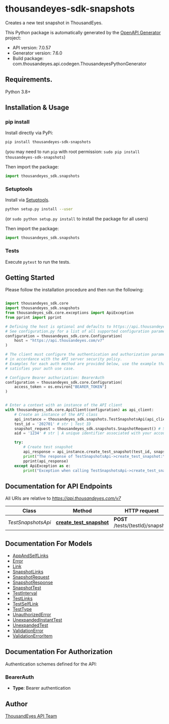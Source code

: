 # thousandeyes-sdk-snapshots
Creates a new test snapshot in ThousandEyes.

This Python package is automatically generated by the [OpenAPI Generator](https://openapi-generator.tech) project:

- API version: 7.0.57
- Generator version: 7.6.0
- Build package: com.thousandeyes.api.codegen.ThousandeyesPythonGenerator

## Requirements.

Python 3.8+

## Installation & Usage
### pip install

Install directly via PyPi:

```sh
pip install thousandeyes-sdk-snapshots
```
(you may need to run `pip` with root permission: `sudo pip install thousandeyes-sdk-snapshots`)

Then import the package:
```python
import thousandeyes_sdk.snapshots
```

### Setuptools

Install via [Setuptools](http://pypi.python.org/pypi/setuptools).

```sh
python setup.py install --user
```
(or `sudo python setup.py install` to install the package for all users)

Then import the package:
```python
import thousandeyes_sdk.snapshots
```

### Tests

Execute `pytest` to run the tests.

## Getting Started

Please follow the installation procedure and then run the following:

```python

import thousandeyes_sdk.core
import thousandeyes_sdk.snapshots
from thousandeyes_sdk.core.exceptions import ApiException
from pprint import pprint

# Defining the host is optional and defaults to https://api.thousandeyes.com/v7
# See configuration.py for a list of all supported configuration parameters.
configuration = thousandeyes_sdk.core.Configuration(
    host = "https://api.thousandeyes.com/v7"
)

# The client must configure the authentication and authorization parameters
# in accordance with the API server security policy.
# Examples for each auth method are provided below, use the example that
# satisfies your auth use case.

# Configure Bearer authorization: BearerAuth
configuration = thousandeyes_sdk.core.Configuration(
    access_token = os.environ["BEARER_TOKEN"]
)


# Enter a context with an instance of the API client
with thousandeyes_sdk.core.ApiClient(configuration) as api_client:
    # Create an instance of the API class
    api_instance = thousandeyes_sdk.snapshots.TestSnapshotsApi(api_client)
    test_id = '202701' # str | Test ID
    snapshot_request = thousandeyes_sdk.snapshots.SnapshotRequest() # SnapshotRequest | 
    aid = '1234' # str | A unique identifier associated with your account group. You can retrieve your `AccountGroupId` from the `/account-groups` endpoint. Note that you must be assigned to the target account group. Specifying this parameter without being assigned to the target account group will result in an error response. (optional)

    try:
        # Create test snapshot
        api_response = api_instance.create_test_snapshot(test_id, snapshot_request, aid=aid)
        print("The response of TestSnapshotsApi->create_test_snapshot:\n")
        pprint(api_response)
    except ApiException as e:
        print("Exception when calling TestSnapshotsApi->create_test_snapshot: %s\n" % e)

```

## Documentation for API Endpoints

All URIs are relative to *https://api.thousandeyes.com/v7*

Class | Method | HTTP request | Description
------------ | ------------- | ------------- | -------------
*TestSnapshotsApi* | [**create_test_snapshot**](https://github.com/thousandeyes/thousandeyes-sdk-python//tree/main/thousandeyes-sdk-snapshots/docs/TestSnapshotsApi.md#create_test_snapshot) | **POST** /tests/{testId}/snapshot | Create test snapshot


## Documentation For Models

 - [AppAndSelfLinks](https://github.com/thousandeyes/thousandeyes-sdk-python//tree/main/thousandeyes-sdk-snapshots/docs/AppAndSelfLinks.md)
 - [Error](https://github.com/thousandeyes/thousandeyes-sdk-python//tree/main/thousandeyes-sdk-snapshots/docs/Error.md)
 - [Link](https://github.com/thousandeyes/thousandeyes-sdk-python//tree/main/thousandeyes-sdk-snapshots/docs/Link.md)
 - [SnapshotLinks](https://github.com/thousandeyes/thousandeyes-sdk-python//tree/main/thousandeyes-sdk-snapshots/docs/SnapshotLinks.md)
 - [SnapshotRequest](https://github.com/thousandeyes/thousandeyes-sdk-python//tree/main/thousandeyes-sdk-snapshots/docs/SnapshotRequest.md)
 - [SnapshotResponse](https://github.com/thousandeyes/thousandeyes-sdk-python//tree/main/thousandeyes-sdk-snapshots/docs/SnapshotResponse.md)
 - [SnapshotTest](https://github.com/thousandeyes/thousandeyes-sdk-python//tree/main/thousandeyes-sdk-snapshots/docs/SnapshotTest.md)
 - [TestInterval](https://github.com/thousandeyes/thousandeyes-sdk-python//tree/main/thousandeyes-sdk-snapshots/docs/TestInterval.md)
 - [TestLinks](https://github.com/thousandeyes/thousandeyes-sdk-python//tree/main/thousandeyes-sdk-snapshots/docs/TestLinks.md)
 - [TestSelfLink](https://github.com/thousandeyes/thousandeyes-sdk-python//tree/main/thousandeyes-sdk-snapshots/docs/TestSelfLink.md)
 - [TestType](https://github.com/thousandeyes/thousandeyes-sdk-python//tree/main/thousandeyes-sdk-snapshots/docs/TestType.md)
 - [UnauthorizedError](https://github.com/thousandeyes/thousandeyes-sdk-python//tree/main/thousandeyes-sdk-snapshots/docs/UnauthorizedError.md)
 - [UnexpandedInstantTest](https://github.com/thousandeyes/thousandeyes-sdk-python//tree/main/thousandeyes-sdk-snapshots/docs/UnexpandedInstantTest.md)
 - [UnexpandedTest](https://github.com/thousandeyes/thousandeyes-sdk-python//tree/main/thousandeyes-sdk-snapshots/docs/UnexpandedTest.md)
 - [ValidationError](https://github.com/thousandeyes/thousandeyes-sdk-python//tree/main/thousandeyes-sdk-snapshots/docs/ValidationError.md)
 - [ValidationErrorItem](https://github.com/thousandeyes/thousandeyes-sdk-python//tree/main/thousandeyes-sdk-snapshots/docs/ValidationErrorItem.md)


<a id="documentation-for-authorization"></a>
## Documentation For Authorization


Authentication schemes defined for the API:
<a id="BearerAuth"></a>
### BearerAuth

- **Type**: Bearer authentication


## Author

<a href="mailto:api-team@thousandeyes.com">ThousandEyes API Team </a>


